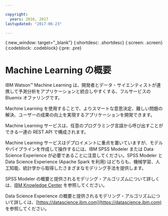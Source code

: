 ```yaml
---

copyright:
  years: 2016, 2017
lastupdated: "2017-06-23"

---
```


{:new_window: target="_blank"}
{:shortdesc: .shortdesc}
{:screen: .screen}
{:codeblock: .codeblock}
{:pre: .pre}

# Machine Learning の概要


IBM Watson™ Machine Learning は、開発者とデータ・サイエンティストが連携して予測分析をアプリケーションと統合しやすくする、フルサービスの Bluemix オファリングです。

Machine Learning を使用することで、よりスマートな意思決定、難しい問題の解決、ユーザーの成果の向上を実現するアプリケーションを開発できます。

Machine Learning サービスは、任意のプログラミング言語から呼び出すことができる一連の REST API で構成されます。

Machine Learning サービスはデプロイメントに重点を置いていますが、モデルやパイプラインを作成して操作するには、IBM SPSS Modeler または Data Science Experience が必要であることに注意してください。SPSS Modeler と Data Science Experience (Apache Spark を利用) はどちらも、機械学習、人工知能、統計学から取得したさまざまなモデリング手法を提供します。

SPSS Modeler の概要と提供されるモデリング・アルゴリズムについて詳しくは、[IBM Knowledge Center]() を参照してください。

Data Science Experience の概要と提供されるモデリング・アルゴリズムについて詳しくは、[https://datascience.ibm.com](https://datascience.ibm.com) を参照してください。
